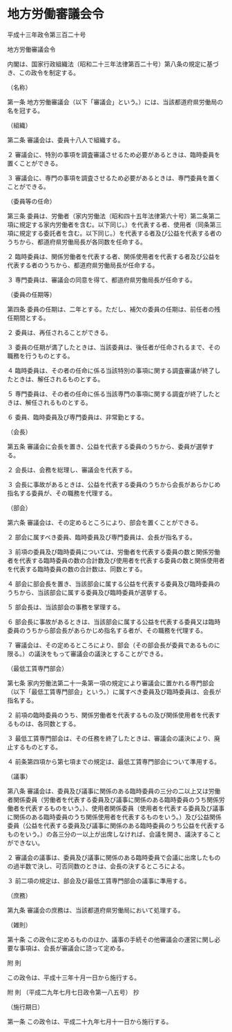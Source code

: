 # 地方労働審議会令

平成十三年政令第三百二十号

地方労働審議会令

内閣は、国家行政組織法（昭和二十三年法律第百二十号）第八条の規定に基づき、この政令を制定する。

（名称）

第一条 地方労働審議会（以下「審議会」という。）には、当該都道府県労働局の名を冠する。

（組織）

第二条 審議会は、委員十八人で組織する。

２ 審議会に、特別の事項を調査審議させるため必要があるときは、臨時委員を置くことができる。

３ 審議会に、専門の事項を調査させるため必要があるときは、専門委員を置くことができる。

（委員等の任命）

第三条 委員は、労働者（家内労働法（昭和四十五年法律第六十号）第二条第二項に規定する家内労働者を含む。以下同じ。）を代表する者、使用者（同条第三項に規定する委託者を含む。以下同じ。）を代表する者及び公益を代表する者のうちから、都道府県労働局長が各同数を任命する。

２ 臨時委員は、関係労働者を代表する者、関係使用者を代表する者及び公益を代表する者のうちから、都道府県労働局長が任命する。

３ 専門委員は、審議会の同意を得て、都道府県労働局長が任命する。

（委員の任期等）

第四条 委員の任期は、二年とする。ただし、補欠の委員の任期は、前任者の残任期間とする。

２ 委員は、再任されることができる。

３ 委員の任期が満了したときは、当該委員は、後任者が任命されるまで、その職務を行うものとする。

４ 臨時委員は、その者の任命に係る当該特別の事項に関する調査審議が終了したときは、解任されるものとする。

５ 専門委員は、その者の任命に係る当該専門の事項に関する調査が終了したときは、解任されるものとする。

６ 委員、臨時委員及び専門委員は、非常勤とする。

（会長）

第五条 審議会に会長を置き、公益を代表する委員のうちから、委員が選挙する。

２ 会長は、会務を総理し、審議会を代表する。

３ 会長に事故があるときは、公益を代表する委員のうちから会長があらかじめ指名する委員が、その職務を代理する。

（部会）

第六条 審議会は、その定めるところにより、部会を置くことができる。

２ 部会に属すべき委員、臨時委員及び専門委員は、会長が指名する。

３ 前項の委員及び臨時委員については、労働者を代表する委員の数と関係労働者を代表する臨時委員の数の合計数及び使用者を代表する委員の数と関係使用者を代表する臨時委員の数の合計数は、同数とする。

４ 部会に部会長を置き、当該部会に属する公益を代表する委員及び臨時委員のうちから、当該部会に属する委員及び臨時委員が選挙する。

５ 部会長は、当該部会の事務を掌理する。

６ 部会長に事故があるときは、当該部会に属する公益を代表する委員又は臨時委員のうちから部会長があらかじめ指名する者が、その職務を代理する。

７ 審議会は、その定めるところにより、部会（その部会長が委員であるものに限る。）の議決をもって審議会の議決とすることができる。

（最低工賃専門部会）

第七条 家内労働法第二十一条第一項の規定により審議会に置かれる専門部会（以下「最低工賃専門部会」という。）に属すべき委員及び臨時委員は、会長が指名する。

２ 前項の臨時委員のうち、関係労働者を代表するもの及び関係使用者を代表するものは、各同数とする。

３ 最低工賃専門部会は、その任務を終了したときは、審議会の議決により、廃止するものとする。

４ 前条第四項から第七項までの規定は、最低工賃専門部会について準用する。

（議事）

第八条 審議会は、委員及び議事に関係のある臨時委員の三分の二以上又は労働者関係委員（労働者を代表する委員及び議事に関係のある臨時委員のうち関係労働者を代表するものをいう。）、使用者関係委員（使用者を代表する委員及び議事に関係のある臨時委員のうち関係使用者を代表するものをいう。）及び公益関係委員（公益を代表する委員及び議事に関係のある臨時委員のうち公益を代表するものをいう。）の各三分の一以上が出席しなければ、会議を開き、議決することができない。

２ 審議会の議事は、委員及び議事に関係のある臨時委員で会議に出席したものの過半数で決し、可否同数のときは、会長の決するところによる。

３ 前二項の規定は、部会及び最低工賃専門部会の議事に準用する。

（庶務）

第九条 審議会の庶務は、当該都道府県労働局において処理する。

（雑則）

第十条 この政令に定めるもののほか、議事の手続その他審議会の運営に関し必要な事項は、会長が審議会に諮って定める。

附 則

この政令は、平成十三年十月一日から施行する。

附 則 （平成二九年七月七日政令第一八五号） 抄

（施行期日）

第一条 この政令は、平成二十九年七月十一日から施行する。

